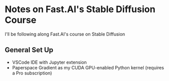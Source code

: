 # Notes on Fast.AI's Stable Diffusion Course
I'll be following along Fast.AI's course on Stable Diffusion

## General Set Up
- VSCode IDE with Jupyter extension
- Paperspace Gradient as my CUDA GPU-enabled Python kernel (requires a Pro subscription)
